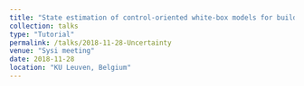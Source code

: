 ```yaml
---
title: "State estimation of control-oriented white-box models for buildings"
collection: talks
type: "Tutorial"
permalink: /talks/2018-11-28-Uncertainty
venue: "Sysi meeting"
date: 2018-11-28
location: "KU Leuven, Belgium"
---
```

